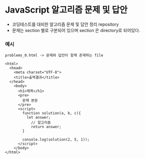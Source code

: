 # JavaScript 알고리즘 문제 및 답안

- 코딩테스트를 대비한 알고리즘 문제 및 답안 정리 repository
- 문제는 section 별로 구분되어 있으며 section 은 directory로 되어있다.

### 예시

```
problems_0.html -> 문제와 답안이 함께 존재하는 file

<html>
  <head>
    <meta charset="UTF-8">
    <title>출력결과</title>
  </head>
    <body>
      <h1>제목</h1>
      <pre>
        문제 본문
      </pre>
      <script>
        function solution(a, b, c){
          let answer;
            // 알고리즘
            return answer;
        }

        console.log(solution(2, 5, 1));
      </script>
    </body>
</html>
```

